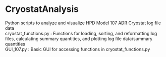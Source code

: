# CryostatAnalysis
Python scripts to analyze and visualize HPD Model 107 ADR Cryostat log file data <br/>
cryostat_functions.py : Functions for loading, sorting, and reformatting log files, calculating summary quantities, and plotting log file data/summary quantities <br/>
GUI_107.py : Basic GUI for accessing functions in cryostat_functions.py 
